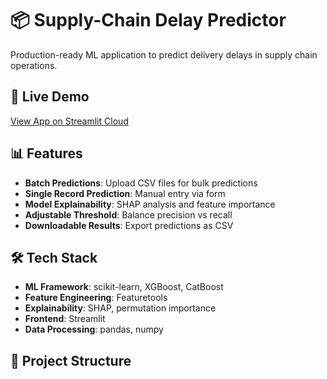 # 📦 Supply-Chain Delay Predictor

Production-ready ML application to predict delivery delays in supply chain operations.

## 🚀 Live Demo
[View App on Streamlit Cloud](https://your-app-url.streamlit.app)

## 📊 Features
- **Batch Predictions**: Upload CSV files for bulk predictions
- **Single Record Prediction**: Manual entry via form
- **Model Explainability**: SHAP analysis and feature importance
- **Adjustable Threshold**: Balance precision vs recall
- **Downloadable Results**: Export predictions as CSV

## 🛠️ Tech Stack
- **ML Framework**: scikit-learn, XGBoost, CatBoost
- **Feature Engineering**: Featuretools
- **Explainability**: SHAP, permutation importance
- **Frontend**: Streamlit
- **Data Processing**: pandas, numpy

## 📁 Project Structure
